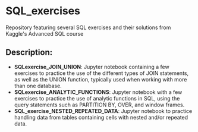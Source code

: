 # SQL_exercises
Repository featuring several SQL exercises and their solutions from Kaggle's Advanced SQL course

## Description: 

- **SQLexercise_JOIN_UNION**: Jupyter notebook containing a few exercises to practice the use of the different types of JOIN statements, as well as the UNION function, typically used when working with more than one database. 
- **SQLexercise_ANALYTIC_FUNCTIONS**: Jupyter notebook with a few exercises to practice the use of analytic functions in SQL, using the query statements such as PARTITION BY, OVER, and window frames. 
- **SQL_exercise_NESTED_REPEATED_DATA**: Jupyter notebook to practice handling data from tables containing cells with nested and/or repeated data. 
